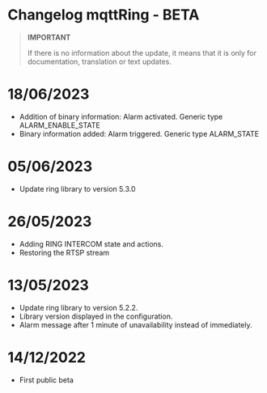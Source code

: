 # Changelog mqttRing - BETA

>**IMPORTANT**
>
>If there is no information about the update, it means that it is only for documentation, translation or text updates.

# 18/06/2023
- Addition of binary information: Alarm activated. Generic type ALARM_ENABLE_STATE
- Binary information added: Alarm triggered. Generic type ALARM_STATE

# 05/06/2023
- Update ring library to version 5.3.0

# 26/05/2023
- Adding RING INTERCOM state and actions.
- Restoring the RTSP stream

# 13/05/2023
- Update ring library to version 5.2.2.
- Library version displayed in the configuration.
- Alarm message after 1 minute of unavailability instead of immediately.

# 14/12/2022
- First public beta
